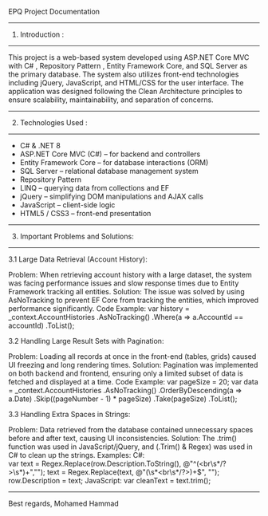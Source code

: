 EPQ Project Documentation

-------------------
1. Introduction :
-------------------
This project is a web-based system developed using ASP.NET Core MVC with C# , Repository Pattern , Entity Framework Core, and SQL Server as the primary database.
 The system also utilizes front-end technologies including jQuery, JavaScript, and HTML/CSS for the user interface.
 The application was designed following the Clean Architecture principles to ensure scalability, maintainability, and separation of concerns.

--------------------
2. Technologies Used :
---------------------
- C# & .NET 8
- ASP.NET Core MVC (C#) – for backend and controllers
- Entity Framework Core – for database interactions (ORM)
- SQL Server – relational database management system
- Repository Pattern
- LINQ – querying data from collections and EF
- jQuery – simplifying DOM manipulations and AJAX calls
- JavaScript – client-side logic
- HTML5 / CSS3 – front-end presentation

---------------------------------------
3. Important Problems and Solutions:
----------------------------------------
3.1 Large Data Retrieval (Account History):

Problem: When retrieving account history with a large dataset, the system was facing performance issues and slow response times due to Entity Framework tracking all entities.
Solution: The issue was solved by using AsNoTracking to prevent EF Core from tracking the entities, which improved performance significantly.
Code Example:
var history = _context.AccountHistories
    .AsNoTracking()
    .Where(a => a.AccountId == accountId)
    .ToList();

3.2 Handling Large Result Sets with Pagination:

Problem: Loading all records at once in the front-end (tables, grids) caused UI freezing and long rendering times.
Solution: Pagination was implemented on both backend and frontend, ensuring only a limited subset of data is fetched and displayed at a time.
Code Example:
var pageSize = 20;
var data = _context.AccountHistories
    .AsNoTracking()
    .OrderByDescending(a => a.Date)
    .Skip((pageNumber - 1) * pageSize)
    .Take(pageSize)
    .ToList();

3.3 Handling Extra Spaces in Strings:

Problem: Data retrieved from the database contained unnecessary spaces before and after text, causing UI inconsistencies.
Solution: The .trim() function was used in JavaScript/jQuery, and (.Trim()  &   Regex) was used in C# to clean up the strings.
Examples:
C#:  
var text = Regex.Replace(row.Description.ToString(), @"^(<br\s*/?>\s*)+","");
    text = Regex.Replace(text, @"(\s*<br\s*/?>)+$", "");
    row.Description = text;
JavaScript:  var cleanText = text.trim();


----------------------------------------------------------
Best regards,
Mohamed Hammad

